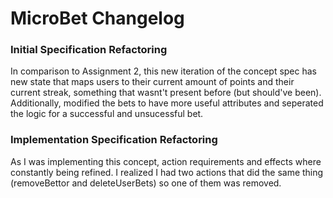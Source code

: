 # MicroBet Changelog

### Initial Specification Refactoring

In comparison to Assignment 2, this new iteration of the concept spec has new state that maps users to their current amount of points and their current streak, something that wasnt't present before (but should've been). Additionally, modified the bets to have more useful attributes and seperated the logic for a successful and unsucessful bet. 

### Implementation Specification Refactoring

As I was implementing this concept, action requirements and effects where constantly being refined. I realized I had two actions that did the same thing (removeBettor and deleteUserBets) so one of them was removed. 